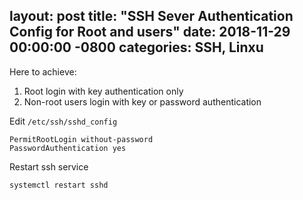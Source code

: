 layout: post
title:  "SSH Sever Authentication Config for Root and users"
date:   2018-11-29 00:00:00 -0800
categories: SSH, Linxu
---

Here to achieve:
1. Root login with key authentication only
2. Non-root users login with key or password authentication

Edit `/etc/ssh/sshd_config`
```
PermitRootLogin without-password
PasswordAuthentication yes
```

Restart ssh service
```
systemctl restart sshd
```
